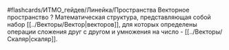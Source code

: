 #flashcards/ИТМО_гейдев/Линейка/Пространства
Векторное пространство
?
Математическая структура, представляющая собой набор [[../Векторы/Вектор|векторов]], для которых определены операции сложения друг с другом и умножения на число - [[../Векторы/Скаляр|скаляр]].
